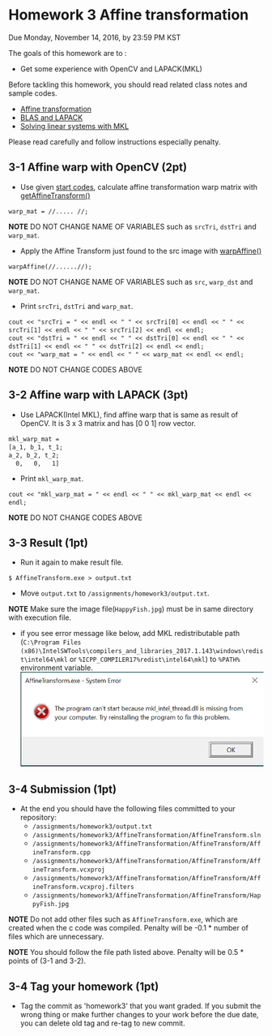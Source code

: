 # Homework 3 Affine transformation
Due Monday, November 14, 2016, by 23:59 PM KST

The goals of this homework are to :
- Get some experience with OpenCV and LAPACK(MKL)

Before tackling this homework, you should read related class notes and sample codes.
- [Affine transformation](slides/ec_siip_10.pdf)
- [BLAS and LAPACK](slides/ec_siip_11.pdf)
- [Solving linear systems with MKL](slides/ec_siip_12.pdf)

Please read carefully and follow instructions especially penalty.

## 3-1 Affine warp with OpenCV (2pt)
  - Use given [start codes](https://github.com/CSE6000/Fall2016/tree/master/assignments/homework3/AffineTransform), calculate affine transformation warp matrix with [getAffineTransform()](http://docs.opencv.org/3.1.0/da/d54/group__imgproc__transform.html#ga8f6d378f9f8eebb5cb55cd3ae295a999)
  ```
  warp_mat = //..... //;
  ```
  **NOTE** DO NOT CHANGE NAME OF VARIABLES such as `srcTri`, `dstTri` and `warp_mat`.

  - Apply the Affine Transform just found to the src image with [warpAffine()](http://docs.opencv.org/3.1.0/da/d54/group__imgproc__transform.html#ga0203d9ee5fcd28d40dbc4a1ea4451983)
  ```
  warpAffine(//......//);
  ```
   **NOTE** DO NOT CHANGE NAME OF VARIABLES such as `src`, `warp_dst` and `warp_mat`.

  - Print `srcTri`, `dstTri` and `warp_mat`.
  ```
  cout << "srcTri = " << endl << " " << srcTri[0] << endl << " " << srcTri[1] << endl << " " << srcTri[2] << endl << endl;
  cout << "dstTri = " << endl << " " << dstTri[0] << endl << " " << dstTri[1] << endl << " " << dstTri[2] << endl << endl;
  cout << "warp_mat = " << endl << " " << warp_mat << endl << endl;
  ```
  **NOTE** DO NOT CHANGE CODES ABOVE

## 3-2 Affine warp with LAPACK (3pt)
  - Use LAPACK(Intel MKL), find affine warp that is same as result of OpenCV. It is 3 x 3 matrix and has [0 0 1] row vector.

  ```
  mkl_warp_mat =
  [a_1, b_1, t_1;
  a_2, b_2, t_2;
    0,   0,   1]
  ```
  - Print `mkl_warp_mat`.

  ```
  cout << "mkl_warp_mat = " << endl << " " << mkl_warp_mat << endl << endl;
  ```
   **NOTE** DO NOT CHANGE CODES ABOVE

## 3-3 Result (1pt)
  - Run it again to make result file.

  ```
  $ AffineTransform.exe > output.txt
  ```
  - Move `output.txt` to `/assignments/homework3/output.txt`.

  **NOTE** Make sure the image file(`HappyFish.jpg`) must be in same directory with execution file.

  - if you see error message like below, add MKL redistributable path (`C:\Program Files (x86)\IntelSWTools\compilers_and_libraries_2017.1.143\windows\redist\intel64\mkl` or `%ICPP_COMPILER17%redist\intel64\mkl`) to `%PATH%` environment variable.
  ![error msg](error_msg.PNG)

## 3-4 Submission (1pt)
  - At the end you should have the following files committed to your repository:
    * `/assignments/homework3/output.txt`
    * `/assignments/homework3/AffineTransformation/AffineTransform.sln`
    * `/assignments/homework3/AffineTransformation/AffineTransform/AffineTransform.cpp`
    * `/assignments/homework3/AffineTransformation/AffineTransform/AffineTransform.vcxproj`
    * `/assignments/homework3/AffineTransformation/AffineTransform/AffineTransform.vcxproj.filters`
    * `/assignments/homework3/AffineTransformation/AffineTransform/HappyFish.jpg`

  **NOTE** Do not add other files such as `AffineTransform.exe`, which are created when the c code was compiled. Penalty will be -0.1 * number of files which are unnecessary.

  **NOTE** You should follow the file path listed above. Penalty will be 0.5 * points of (3-1 and 3-2).

## 3-4 Tag your homework (1pt)
  - Tag the commit as 'homework3' that you want graded. If you submit the wrong thing or make further changes to your work before the due date, you can delete old tag and re-tag to new commit.
